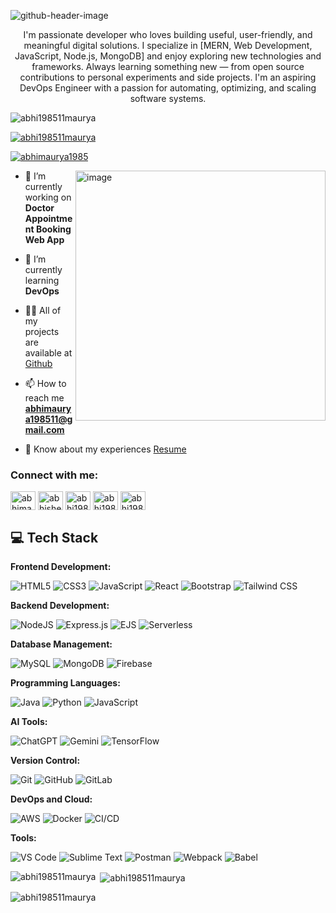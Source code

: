 ![github-header-image](https://github.com/user-attachments/assets/78d4c520-29dc-4121-8968-97874f87102e)

<p align="center">I'm passionate developer who loves building useful, user-friendly, and meaningful digital solutions. I specialize in [MERN, Web Development, JavaScript, Node.js, MongoDB] and enjoy exploring new technologies and frameworks. Always learning something new — from open source contributions to personal experiments and side projects. I'm an aspiring DevOps Engineer with a passion for automating, optimizing, and scaling software systems.</p>

<p align="left"> <img src="https://komarev.com/ghpvc/?username=abhi198511maurya&label=Profile%20views&color=0e75b6&style=flat" alt="abhi198511maurya" /> </p>

<p align="left"> <a href="https://github.com/ryo-ma/github-profile-trophy"><img src="https://github-profile-trophy.vercel.app/?username=abhi198511maurya" alt="abhi198511maurya" /></a> </p>

<p align="left"> <a href="https://twitter.com/abhimaurya1985" target="blank"><img src="https://img.shields.io/twitter/follow/abhimaurya1985?logo=twitter&style=for-the-badge" alt="abhimaurya1985" /></a> </p>

<img align="right" alt="image" src="https://user-images.githubusercontent.com/55389276/140866485-8fb1c876-9a8f-4d6a-98dc-08c4981eaf70.gif" width="400">

- 🔭 I’m currently working on **Doctor Appointment Booking Web App**

- 🌱 I’m currently learning **DevOps**

- 👨‍💻 All of my projects are available at [Github](https://github.com/Abhi198511Maurya)

- 📫 How to reach me **abhimaurya198511@gmail.com**

- 📄 Know about my experiences [Resume](https://shorturl.at/AtEyb)

<h3 align="left">Connect with me:</h3>
<p align="left">
<a href="https://twitter.com/abhimaurya1985" target="blank"><img align="center" src="https://raw.githubusercontent.com/rahuldkjain/github-profile-readme-generator/master/src/images/icons/Social/twitter.svg" alt="abhimaurya1985" height="30" width="40" /></a>
<a href="https://linkedin.com/in/abhishek-maurya-050577291" target="blank"><img align="center" src="https://raw.githubusercontent.com/rahuldkjain/github-profile-readme-generator/master/src/images/icons/Social/linked-in-alt.svg" alt="abhishek-maurya-050577291" height="30" width="40" /></a>
<a href="https://www.hackerrank.com/abhi198511maurya" target="blank"><img align="center" src="https://raw.githubusercontent.com/rahuldkjain/github-profile-readme-generator/master/src/images/icons/Social/hackerrank.svg" alt="abhi198511maurya" height="30" width="40" /></a>
<a href="https://www.leetcode.com/abhi198511maurya" target="blank"><img align="center" src="https://raw.githubusercontent.com/rahuldkjain/github-profile-readme-generator/master/src/images/icons/Social/leet-code.svg" alt="abhi198511maurya" height="30" width="40" /></a>
<a href="https://auth.geeksforgeeks.org/user/abhi198511maury" target="blank"><img align="center" src="https://raw.githubusercontent.com/rahuldkjain/github-profile-readme-generator/master/src/images/icons/Social/geeks-for-geeks.svg" alt="abhi198511maury" height="30" width="40" /></a>
</p>

## 💻 Tech Stack

**Frontend Development:**

![HTML5](https://img.shields.io/badge/html5-%23E34F26.svg?style=for-the-badge&logo=html5&logoColor=white) 
![CSS3](https://img.shields.io/badge/css3-%231572B6.svg?style=for-the-badge&logo=css3&logoColor=white) 
![JavaScript](https://img.shields.io/badge/javascript-%23323330.svg?style=for-the-badge&logo=javascript&logoColor=%23F7DF1E) 
![React](https://img.shields.io/badge/react-%2320232a.svg?style=for-the-badge&logo=react&logoColor=%2361DAFB) 
![Bootstrap](https://img.shields.io/badge/bootstrap-%238511FA.svg?style=for-the-badge&logo=bootstrap&logoColor=white) 
![Tailwind CSS](https://img.shields.io/badge/tailwind_css-%2305B4C6.svg?style=for-the-badge&logo=tailwindcss&logoColor=white) 

**Backend Development:**

![NodeJS](https://img.shields.io/badge/node.js-6DA55F?style=for-the-badge&logo=node.js&logoColor=white) 
![Express.js](https://img.shields.io/badge/express.js-%23404d59.svg?style=for-the-badge&logo=express&logoColor=%2361DAFB) 
![EJS](https://img.shields.io/badge/ejs-%23A91F2C.svg?style=for-the-badge&logo=ejs&logoColor=white) 
![Serverless](https://img.shields.io/badge/serverless-%234B6A3D.svg?style=for-the-badge&logo=serverless&logoColor=white)

**Database Management:**

![MySQL](https://img.shields.io/badge/mysql-4479A1.svg?style=for-the-badge&logo=mysql&logoColor=white) 
![MongoDB](https://img.shields.io/badge/MongoDB-%234ea94b.svg?style=for-the-badge&logo=mongodb&logoColor=white) 
![Firebase](https://img.shields.io/badge/firebase-%23FFCA28.svg?style=for-the-badge&logo=firebase&logoColor=white)

**Programming Languages:**

![Java](https://img.shields.io/badge/java-%23ED8B00.svg?style=for-the-badge&logo=openjdk&logoColor=white) 
![Python](https://img.shields.io/badge/python-3670A0?style=for-the-badge&logo=python&logoColor=ffdd54) 
![JavaScript](https://img.shields.io/badge/javascript-%232C78BC.svg?style=for-the-badge&logo=javascript&logoColor=white) 

**AI Tools:**

![ChatGPT](https://img.shields.io/badge/ChatGPT-%2317B1A1.svg?style=for-the-badge&logo=openai&logoColor=white) 
![Gemini](https://img.shields.io/badge/Gemini-%232C73D2.svg?style=for-the-badge&logo=google&logoColor=white)
![TensorFlow](https://img.shields.io/badge/tensorflow-%23FF6F00.svg?style=for-the-badge&logo=tensorflow&logoColor=white)

**Version Control:**

![Git](https://img.shields.io/badge/git-%23F05033.svg?style=for-the-badge&logo=git&logoColor=white) 
![GitHub](https://img.shields.io/badge/github-%23121011.svg?style=for-the-badge&logo=github&logoColor=white) 
![GitLab](https://img.shields.io/badge/gitlab-%23181717.svg?style=for-the-badge&logo=gitlab&logoColor=white)

**DevOps and Cloud:**

![AWS](https://img.shields.io/badge/AWS-%23FF9900.svg?style=for-the-badge&logo=amazon-aws&logoColor=white)
![Docker](https://img.shields.io/badge/docker-%232496ED.svg?style=for-the-badge&logo=docker&logoColor=white) 
![CI/CD](https://img.shields.io/badge/ci%2Fcd-%23000000.svg?style=for-the-badge&logo=ci-cd&logoColor=white)

**Tools:**

![VS Code](https://img.shields.io/badge/VS_Code-%23007ACC.svg?style=for-the-badge&logo=visual-studio-code&logoColor=white) 
![Sublime Text](https://img.shields.io/badge/Sublime_Text-%234B6A6A.svg?style=for-the-badge&logo=sublime-text&logoColor=white) 
![Postman](https://img.shields.io/badge/Postman-%23FF6C37.svg?style=for-the-badge&logo=postman&logoColor=white) 
![Webpack](https://img.shields.io/badge/webpack-%238DD6F9.svg?style=for-the-badge&logo=webpack&logoColor=black) 
![Babel](https://img.shields.io/badge/Babel-F9DC3e?style=for-the-badge&logo=babel&logoColor=black)

<p><img align="left" src="https://github-readme-stats.vercel.app/api/top-langs?username=abhi198511maurya&show_icons=true&locale=en&layout=compact" alt="abhi198511maurya" /></p>

<p>&nbsp;<img align="center" src="https://github-readme-stats.vercel.app/api?username=abhi198511maurya&show_icons=true&locale=en" alt="abhi198511maurya" /></p>

<p><img align="center" src="https://github-readme-streak-stats.herokuapp.com/?user=abhi198511maurya&" alt="abhi198511maurya" /></p>
